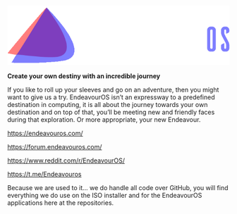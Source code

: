 <img src="https://raw.githubusercontent.com/endeavouros-team/artwork-images-logo/master/endeavouros-banner.png" alt="banner" width="600"/>

**Create your own destiny with an incredible journey**

If you like to roll up your sleeves and go on an adventure, then you might want to give us a try. EndeavourOS isn’t an expressway to a predefined destination in computing, it is all about the journey towards your own destination and on top of that, you’ll be meeting new and friendly faces during that exploration. Or more appropriate, your new Endeavour.


https://endeavouros.com/

https://forum.endeavouros.com/

https://www.reddit.com/r/EndeavourOS/

https://t.me/Endeavouros


Because we are used to it... we do handle all code over GitHub, you will find everything we do use on the ISO installer and for the EndeavourOS applications here at the repositories.
